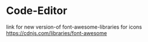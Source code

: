 # Code-Editor
link for new version-of font-awesome-libraries for icons
https://cdnjs.com/libraries/font-awesome
